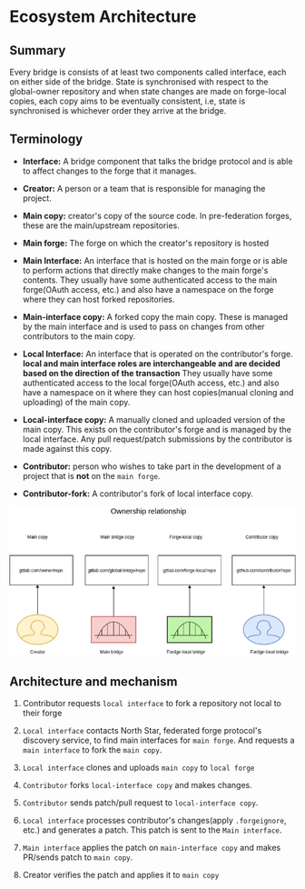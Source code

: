 # Ecosystem Architecture

## Summary

Every bridge is consists of at least two components called interface,
each on either side of the bridge. State is synchronised with respect to
the global-owner repository and when state changes are made on
forge-local copies, each copy aims to be eventually consistent, i.e,
state is synchronised is whichever order they arrive at the bridge.

## Terminology

-   **Interface:** A bridge component that talks the bridge protocol and is
    able to affect changes to the forge that it manages.

-   **Creator:** A person or a team that is responsible for managing the
    project.

-   **Main copy:** creator's copy of the source code. In pre-federation
    forges, these are the main/upstream repositories.

-   **Main forge:** The forge on which the creator's repository is hosted

-   **Main Interface:** An interface that is hosted on the main forge or
    is able to perform actions that directly make changes to the main
    forge's contents. They usually have some authenticated access to the
    main forge(OAuth access, etc.) and also have a namespace on the
    forge where they can host forked repositories.

-   **Main-interface copy:** A forked copy the main copy. These is managed
    by the main interface and is used to pass on changes from other
    contributors to the main copy.

-   **Local Interface:** An interface that is operated on the
    contributor's forge. **local and main interface roles are
    interchangeable and are decided based on the direction of the
    transaction** They usually have some authenticated access to the
    local forge(OAuth access, etc.) and also have a namespace on it
    where they can host copies(manual cloning and uploading) of the main
    copy.

-   **Local-interface copy:** A manually cloned and uploaded version of the
    main copy. This exists on the contributor's forge and is managed by
    the local interface. Any pull request/patch submissions by the
    contributor is made against this copy.

-   **Contributor:** person who wishes to take part in the development of
    a project that is **not** on the `main forge`.

-   **Contributor-fork:** A contributor's fork of local interface copy.

![ownership diagram](./res/ownership-relationship.png)

## Architecture and mechanism

1. Contributor requests `local interface` to fork a repository not local to their forge

2. `Local interface` contacts North Star, federated forge protocol's
   discovery service, to find main interfaces for `main forge`. And
   requests a `main interface` to fork the `main copy`.

3. `Local interface` clones and uploads `main copy` to `local forge`

4. `Contributor` forks `local-interface copy` and makes changes.

5. `Contributor` sends patch/pull request to `local-interface copy`.

6. `Local interface` processes contributor's changes(apply
   `.forgeignore`, etc.) and generates a patch. This patch is sent to
   the `Main interface`.

7. `Main interface` applies the patch on `main-interface copy` and makes
   PR/sends patch to `main copy`.

9. Creator verifies the patch and applies it to `main copy`
